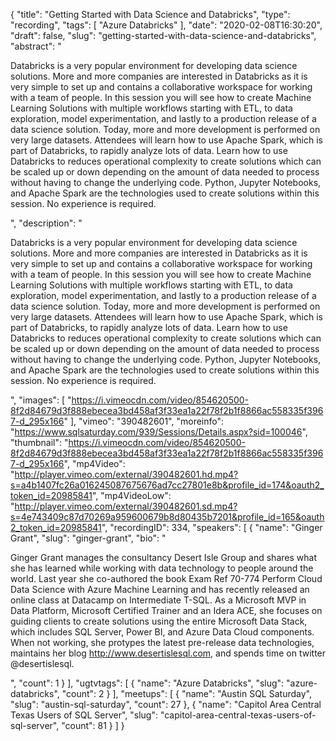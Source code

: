 {
  "title": "Getting Started with Data Science and Databricks",
  "type": "recording",
  "tags": [
    "Azure Databricks"
  ],
  "date": "2020-02-08T16:30:20",
  "draft": false,
  "slug": "getting-started-with-data-science-and-databricks",
  "abstract": "<p>Databricks is a very popular environment for developing data science solutions.  More and more companies are interested in Databricks as it is very simple to set up and contains a collaborative workspace for working with a team of people. In this session you will see how to create Machine Learning Solutions with multiple workflows starting with ETL, to data exploration, model experimentation, and lastly to a production release of a data science solution. Today, more and more development is performed on very large datasets. Attendees will learn how to use Apache Spark, which is part of Databricks, to rapidly analyze lots of data.  Learn how to use Databricks to reduces operational complexity to create solutions which can be scaled up or down depending on the amount of data needed to process without having to change the underlying code. Python, Jupyter Notebooks, and Apache Spark are the technologies used to create solutions within this session.  No experience is required.</p>",
  "description": "<p>Databricks is a very popular environment for developing data science solutions.  More and more companies are interested in Databricks as it is very simple to set up and contains a collaborative workspace for working with a team of people. In this session you will see how to create Machine Learning Solutions with multiple workflows starting with ETL, to data exploration, model experimentation, and lastly to a production release of a data science solution. Today, more and more development is performed on very large datasets. Attendees will learn how to use Apache Spark, which is part of Databricks, to rapidly analyze lots of data.  Learn how to use Databricks to reduces operational complexity to create solutions which can be scaled up or down depending on the amount of data needed to process without having to change the underlying code. Python, Jupyter Notebooks, and Apache Spark are the technologies used to create solutions within this session.  No experience is required.</p>",
  "images": [
    "https://i.vimeocdn.com/video/854620500-8f2d84679d3f888ebecea3bd458af3f33ea1a22f78f2b1f8866ac558335f3967-d_295x166"
  ],
  "vimeo": "390482601",
  "moreinfo": "https://www.sqlsaturday.com/939/Sessions/Details.aspx?sid=100046",
  "thumbnail": "https://i.vimeocdn.com/video/854620500-8f2d84679d3f888ebecea3bd458af3f33ea1a22f78f2b1f8866ac558335f3967-d_295x166",
  "mp4Video": "http://player.vimeo.com/external/390482601.hd.mp4?s=a4b1407fc26a016245087675676ad7cc27801e8b&profile_id=174&oauth2_token_id=20985841",
  "mp4VideoLow": "http://player.vimeo.com/external/390482601.sd.mp4?s=4e743409c87d70269a959600679b8d80435b7201&profile_id=165&oauth2_token_id=20985841",
  "recordingID": 334,
  "speakers": [
    {
      "name": "Ginger Grant",
      "slug": "ginger-grant",
      "bio": "<p>Ginger Grant manages the consultancy Desert Isle Group and shares what she has learned while working with data technology to people around the world. Last year she co-authored the book Exam Ref 70-774 Perform Cloud Data Science with Azure Machine Learning and has recently released an online class at Datacamp on Intermediate T-SQL. As a Microsoft MVP in Data Platform, Microsoft Certified Trainer and an Idera ACE, she focuses on guiding clients to create solutions using the entire Microsoft Data Stack, which includes SQL Server, Power BI, and Azure Data Cloud components. When not working, she protypes the latest pre-release data technologies, maintains her blog http://www.desertislesql.com, and spends time on twitter @desertislesql.</p>",
      "count": 1
    }
  ],
  "ugtvtags": [
    {
      "name": "Azure Databricks",
      "slug": "azure-databricks",
      "count": 2
    }
  ],
  "meetups": [
    {
      "name": "Austin SQL Saturday",
      "slug": "austin-sql-saturday",
      "count": 27
    },
    {
      "name": "Capitol Area Central Texas Users of SQL Server",
      "slug": "capitol-area-central-texas-users-of-sql-server",
      "count": 81
    }
  ]
}